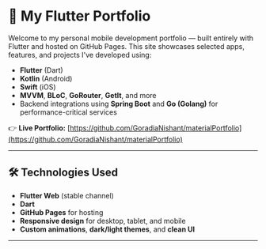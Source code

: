 # 🚀 My Flutter Portfolio

Welcome to my personal mobile development portfolio — built entirely with Flutter and hosted on GitHub Pages. This site showcases selected apps, features, and projects I've developed using:

- **Flutter** (Dart)
- **Kotlin** (Android)
- **Swift** (iOS)
- **MVVM**, **BLoC**, **GoRouter**, **GetIt**, and more
- Backend integrations using **Spring Boot** and **Go (Golang)** for performance-critical services

👉 **Live Portfolio:** [https://github.com/GoradiaNishant/materialPortfolio](https://github.com/GoradiaNishant/materialPortfolio)

---

## 🛠️ Technologies Used

- **Flutter Web** (stable channel)
- **Dart**
- **GitHub Pages** for hosting
- **Responsive design** for desktop, tablet, and mobile
- **Custom animations**, **dark/light themes**, and **clean UI**

---

